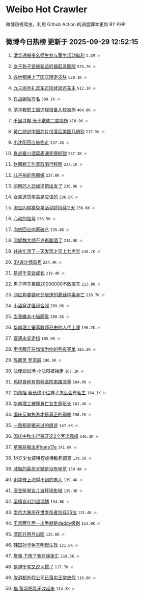 # Weibo Hot Crawler 



微博热榜爬虫，利用 Github Action 的调度脚本更新 BY PHP 


## 微博今日热榜 更新于 2025-09-29 12:52:15 
1. [清华通报多名师生参与黄牛活动牟利](https://s.weibo.com/weibo?q=%23%E6%B8%85%E5%8D%8E%E9%80%9A%E6%8A%A5%E5%A4%9A%E5%90%8D%E5%B8%88%E7%94%9F%E5%8F%82%E4%B8%8E%E9%BB%84%E7%89%9B%E6%B4%BB%E5%8A%A8%E7%89%9F%E5%88%A9%23&t=31&band_rank=1&Refer=top) `1.3M 🔥` 

1. [女子称子宫被装监听器起诉医院](https://s.weibo.com/weibo?q=%23%E5%A5%B3%E5%AD%90%E7%A7%B0%E5%AD%90%E5%AE%AB%E8%A2%AB%E8%A3%85%E7%9B%91%E5%90%AC%E5%99%A8%E8%B5%B7%E8%AF%89%E5%8C%BB%E9%99%A2%23&t=31&band_rank=2&Refer=top) `574.7K 🔥` 

1. [各地都换上了国庆限定皮肤](https://s.weibo.com/weibo?q=%23%E5%90%84%E5%9C%B0%E9%83%BD%E6%8D%A2%E4%B8%8A%E4%BA%86%E5%9B%BD%E5%BA%86%E9%99%90%E5%AE%9A%E7%9A%AE%E8%82%A4%23&t=31&band_rank=3&Refer=top) `529.1K 🔥` 

1. [九三阅兵礼宾车正陆续返还车主](https://s.weibo.com/weibo?q=%23%E4%B9%9D%E4%B8%89%E9%98%85%E5%85%B5%E7%A4%BC%E5%AE%BE%E8%BD%A6%E6%AD%A3%E9%99%86%E7%BB%AD%E8%BF%94%E8%BF%98%E8%BD%A6%E4%B8%BB%23&t=31&band_rank=4&Refer=top) `512.1K 🔥` 

1. [肖战婉拒签名](https://s.weibo.com/weibo?q=%23%E8%82%96%E6%88%98%E5%A9%89%E6%8B%92%E7%AD%BE%E5%90%8D%23&t=31&band_rank=5&Refer=top) `509.1K 🔥` 

1. [清华教职工因违规报备入校被拘](https://s.weibo.com/weibo?q=%23%E6%B8%85%E5%8D%8E%E6%95%99%E8%81%8C%E5%B7%A5%E5%9B%A0%E8%BF%9D%E8%A7%84%E6%8A%A5%E5%A4%87%E5%85%A5%E6%A0%A1%E8%A2%AB%E6%8B%98%23&t=31&band_rank=6&Refer=top) `464.0K 🔥` 

1. [千里寻椰 光子嫩肤二度烧伤](https://s.weibo.com/weibo?q=%E5%8D%83%E9%87%8C%E5%AF%BB%E6%A4%B0%20%E5%85%89%E5%AD%90%E5%AB%A9%E8%82%A4%E4%BA%8C%E5%BA%A6%E7%83%A7%E4%BC%A4&t=31&band_rank=7&Refer=top) `418.9K 🔥` 

1. [黄仁勋说中国芯片仅落后美国几纳秒](https://s.weibo.com/weibo?q=%23%E9%BB%84%E4%BB%81%E5%8B%8B%E8%AF%B4%E4%B8%AD%E5%9B%BD%E8%8A%AF%E7%89%87%E4%BB%85%E8%90%BD%E5%90%8E%E7%BE%8E%E5%9B%BD%E5%87%A0%E7%BA%B3%E7%A7%92%23&t=31&band_rank=8&Refer=top) `237.5K 🔥` 

1. [小沈阳回应被抬走](https://s.weibo.com/weibo?q=%23%E5%B0%8F%E6%B2%88%E9%98%B3%E5%9B%9E%E5%BA%94%E8%A2%AB%E6%8A%AC%E8%B5%B0%23&t=31&band_rank=9&Refer=top) `237.4K 🔥` 

1. [肖战看小酒窝表演笑得好甜](https://s.weibo.com/weibo?q=%23%E8%82%96%E6%88%98%E7%9C%8B%E5%B0%8F%E9%85%92%E7%AA%9D%E8%A1%A8%E6%BC%94%E7%AC%91%E5%BE%97%E5%A5%BD%E7%94%9C%23&t=31&band_rank=10&Refer=top) `237.3K 🔥` 

1. [赵丽颖工作室取消行程图](https://s.weibo.com/weibo?q=%23%E8%B5%B5%E4%B8%BD%E9%A2%96%E5%B7%A5%E4%BD%9C%E5%AE%A4%E5%8F%96%E6%B6%88%E8%A1%8C%E7%A8%8B%E5%9B%BE%23&t=31&band_rank=11&Refer=top) `237.1K 🔥` 

1. [儿子拍的佟丽娅](https://s.weibo.com/weibo?q=%23%E5%84%BF%E5%AD%90%E6%8B%8D%E7%9A%84%E4%BD%9F%E4%B8%BD%E5%A8%85%23&t=31&band_rank=12&Refer=top) `237.0K 🔥` 

1. [聪明的人已经提前出发了](https://s.weibo.com/weibo?q=%E8%81%AA%E6%98%8E%E7%9A%84%E4%BA%BA%E5%B7%B2%E7%BB%8F%E6%8F%90%E5%89%8D%E5%87%BA%E5%8F%91%E4%BA%86&t=31&band_rank=13&Refer=top) `236.9K 🔥` 

1. [女装退货率高是应该的](https://s.weibo.com/weibo?q=%E5%A5%B3%E8%A3%85%E9%80%80%E8%B4%A7%E7%8E%87%E9%AB%98%E6%98%AF%E5%BA%94%E8%AF%A5%E7%9A%84&t=31&band_rank=14&Refer=top) `236.8K 🔥` 

1. [淘宝闪购猜免单活动将持续11天](https://s.weibo.com/weibo?q=%23%E6%B7%98%E5%AE%9D%E9%97%AA%E8%B4%AD%E7%8C%9C%E5%85%8D%E5%8D%95%E6%B4%BB%E5%8A%A8%E5%B0%86%E6%8C%81%E7%BB%AD11%E5%A4%A9%23&t=31&band_rank=15&Refer=top) `236.6K 🔥` 

1. [心动的信号](https://s.weibo.com/weibo?q=%E5%BF%83%E5%8A%A8%E7%9A%84%E4%BF%A1%E5%8F%B7&t=31&band_rank=16&Refer=top) `236.5K 🔥` 

1. [向佐回应向家破产](https://s.weibo.com/weibo?q=%23%E5%90%91%E4%BD%90%E5%9B%9E%E5%BA%94%E5%90%91%E5%AE%B6%E7%A0%B4%E4%BA%A7%23&t=31&band_rank=17&Refer=top) `235.6K 🔥` 

1. [闫妮魏大勋不许再酗酒了](https://s.weibo.com/weibo?q=%E9%97%AB%E5%A6%AE%E9%AD%8F%E5%A4%A7%E5%8B%8B%E4%B8%8D%E8%AE%B8%E5%86%8D%E9%85%97%E9%85%92%E4%BA%86&t=31&band_rank=18&Refer=top) `234.0K 🔥` 

1. [井迪忙活了一天发现才早上七点半](https://s.weibo.com/weibo?q=%E4%BA%95%E8%BF%AA%E5%BF%99%E6%B4%BB%E4%BA%86%E4%B8%80%E5%A4%A9%E5%8F%91%E7%8E%B0%E6%89%8D%E6%97%A9%E4%B8%8A%E4%B8%83%E7%82%B9%E5%8D%8A&t=31&band_rank=19&Refer=top) `230.7K 🔥` 

1. [BV设计师首秀](https://s.weibo.com/weibo?q=%23BV%E8%AE%BE%E8%AE%A1%E5%B8%88%E9%A6%96%E7%A7%80%23&t=31&band_rank=20&Refer=top) `224.4K 🔥` 

1. [易烊千玺谈成长](https://s.weibo.com/weibo?q=%23%E6%98%93%E7%83%8A%E5%8D%83%E7%8E%BA%E8%B0%88%E6%88%90%E9%95%BF%23&t=31&band_rank=21&Refer=top) `219.4K 🔥` 

1. [男子停车费超20000000不敢取车](https://s.weibo.com/weibo?q=%23%E7%94%B7%E5%AD%90%E5%81%9C%E8%BD%A6%E8%B4%B9%E8%B6%8520000000%E4%B8%8D%E6%95%A2%E5%8F%96%E8%BD%A6%23&t=31&band_rank=22&Refer=top) `213.8K 🔥` 

1. [网红称婆婆吃邻居送的蘑菇中毒身亡](https://s.weibo.com/weibo?q=%23%E7%BD%91%E7%BA%A2%E7%A7%B0%E5%A9%86%E5%A9%86%E5%90%83%E9%82%BB%E5%B1%85%E9%80%81%E7%9A%84%E8%98%91%E8%8F%87%E4%B8%AD%E6%AF%92%E8%BA%AB%E4%BA%A1%23&t=31&band_rank=23&Refer=top) `210.7K 🔥` 

1. [小酒窝沈佳润合照](https://s.weibo.com/weibo?q=%23%E5%B0%8F%E9%85%92%E7%AA%9D%E6%B2%88%E4%BD%B3%E6%B6%A6%E5%90%88%E7%85%A7%23&t=31&band_rank=24&Refer=top) `209.0K 🔥` 

1. [当我嫌弃小猫脚臭](https://s.weibo.com/weibo?q=%E5%BD%93%E6%88%91%E5%AB%8C%E5%BC%83%E5%B0%8F%E7%8C%AB%E8%84%9A%E8%87%AD&t=31&band_rank=25&Refer=top) `200.5K 🔥` 

1. [华南理工肇事教师已由他人代上课](https://s.weibo.com/weibo?q=%23%E5%8D%8E%E5%8D%97%E7%90%86%E5%B7%A5%E8%82%87%E4%BA%8B%E6%95%99%E5%B8%88%E5%B7%B2%E7%94%B1%E4%BB%96%E4%BA%BA%E4%BB%A3%E4%B8%8A%E8%AF%BE%23&t=31&band_rank=26&Refer=top) `196.7K 🔥` 

1. [宴遇永安定档](https://s.weibo.com/weibo?q=%E5%AE%B4%E9%81%87%E6%B0%B8%E5%AE%89%E5%AE%9A%E6%A1%A3&t=31&band_rank=27&Refer=top) `185.9K 🔥` 

1. [甲状腺正在悄悄为你的熬夜买单](https://s.weibo.com/weibo?q=%23%E7%94%B2%E7%8A%B6%E8%85%BA%E6%AD%A3%E5%9C%A8%E6%82%84%E6%82%84%E4%B8%BA%E4%BD%A0%E7%9A%84%E7%86%AC%E5%A4%9C%E4%B9%B0%E5%8D%95%23&t=31&band_rank=28&Refer=top) `185.2K 🔥` 

1. [陈都灵 罗意威](https://s.weibo.com/weibo?q=%E9%99%88%E9%83%BD%E7%81%B5%20%E7%BD%97%E6%84%8F%E5%A8%81&t=31&band_rank=29&Refer=top) `180.6K 🔥` 

1. [沈佳润出场 小沈阳被抬走](https://s.weibo.com/weibo?q=%E6%B2%88%E4%BD%B3%E6%B6%A6%E5%87%BA%E5%9C%BA%20%E5%B0%8F%E6%B2%88%E9%98%B3%E8%A2%AB%E6%8A%AC%E8%B5%B0&t=31&band_rank=30&Refer=top) `167.1K 🔥` 

1. [鸡排哥称有男科医院来蹭流量](https://s.weibo.com/weibo?q=%23%E9%B8%A1%E6%8E%92%E5%93%A5%E7%A7%B0%E6%9C%89%E7%94%B7%E7%A7%91%E5%8C%BB%E9%99%A2%E6%9D%A5%E8%B9%AD%E6%B5%81%E9%87%8F%23&t=31&band_rank=31&Refer=top) `164.6K 🔥` 

1. [刘萧旭 我长这个烂样子怎么会有私生](https://s.weibo.com/weibo?q=%E5%88%98%E8%90%A7%E6%97%AD%20%E6%88%91%E9%95%BF%E8%BF%99%E4%B8%AA%E7%83%82%E6%A0%B7%E5%AD%90%E6%80%8E%E4%B9%88%E4%BC%9A%E6%9C%89%E7%A7%81%E7%94%9F&t=31&band_rank=32&Refer=top) `164.1K 🔥` 

1. [华南理工被撞身亡女生是班长](https://s.weibo.com/weibo?q=%23%E5%8D%8E%E5%8D%97%E7%90%86%E5%B7%A5%E8%A2%AB%E6%92%9E%E8%BA%AB%E4%BA%A1%E5%A5%B3%E7%94%9F%E6%98%AF%E7%8F%AD%E9%95%BF%23&t=31&band_rank=33&Refer=top) `161.4K 🔥` 

1. [国庆反向旅游才是真正的邪修](https://s.weibo.com/weibo?q=%E5%9B%BD%E5%BA%86%E5%8F%8D%E5%90%91%E6%97%85%E6%B8%B8%E6%89%8D%E6%98%AF%E7%9C%9F%E6%AD%A3%E7%9A%84%E9%82%AA%E4%BF%AE&t=31&band_rank=34&Refer=top) `156.2K 🔥` 

1. [一路都是猪来过的痕迹](https://s.weibo.com/weibo?q=%E4%B8%80%E8%B7%AF%E9%83%BD%E6%98%AF%E7%8C%AA%E6%9D%A5%E8%BF%87%E7%9A%84%E7%97%95%E8%BF%B9&t=31&band_rank=35&Refer=top) `147.3K 🔥` 

1. [国庆中秋出行避开这2个客流高峰](https://s.weibo.com/weibo?q=%23%E5%9B%BD%E5%BA%86%E4%B8%AD%E7%A7%8B%E5%87%BA%E8%A1%8C%E9%81%BF%E5%BC%80%E8%BF%992%E4%B8%AA%E5%AE%A2%E6%B5%81%E9%AB%98%E5%B3%B0%23&t=31&band_rank=36&Refer=top) `146.2K 🔥` 

1. [苹果将推出iPhone17e](https://s.weibo.com/weibo?q=%23%E8%8B%B9%E6%9E%9C%E5%B0%86%E6%8E%A8%E5%87%BAiPhone17e%23&t=31&band_rank=37&Refer=top) `141.6K 🔥` 

1. [14岁少女被特校虐待致死调查](https://s.weibo.com/weibo?q=%2314%E5%B2%81%E5%B0%91%E5%A5%B3%E8%A2%AB%E7%89%B9%E6%A0%A1%E8%99%90%E5%BE%85%E8%87%B4%E6%AD%BB%E8%B0%83%E6%9F%A5%23&t=31&band_rank=38&Refer=top) `139.5K 🔥` 

1. [减脂的最高天赋是没有味觉](https://s.weibo.com/weibo?q=%E5%87%8F%E8%84%82%E7%9A%84%E6%9C%80%E9%AB%98%E5%A4%A9%E8%B5%8B%E6%98%AF%E6%B2%A1%E6%9C%89%E5%91%B3%E8%A7%89&t=31&band_rank=39&Refer=top) `139.4K 🔥` 

1. [谢霆锋上海得不到的男人](https://s.weibo.com/weibo?q=%E8%B0%A2%E9%9C%86%E9%94%8B%E4%B8%8A%E6%B5%B7%E5%BE%97%E4%B8%8D%E5%88%B0%E7%9A%84%E7%94%B7%E4%BA%BA&t=31&band_rank=40&Refer=top) `139.4K 🔥` 

1. [唐艺昕带女儿游环球影城](https://s.weibo.com/weibo?q=%23%E5%94%90%E8%89%BA%E6%98%95%E5%B8%A6%E5%A5%B3%E5%84%BF%E6%B8%B8%E7%8E%AF%E7%90%83%E5%BD%B1%E5%9F%8E%23&t=31&band_rank=41&Refer=top) `139.3K 🔥` 

1. [梁靖崑3比1温瑞博](https://s.weibo.com/weibo?q=%23%E6%A2%81%E9%9D%96%E5%B4%913%E6%AF%941%E6%B8%A9%E7%91%9E%E5%8D%9A%23&t=31&band_rank=42&Refer=top) `134.0K 🔥` 

1. [南京大屠杀在世幸存者仅存25位](https://s.weibo.com/weibo?q=%23%E5%8D%97%E4%BA%AC%E5%A4%A7%E5%B1%A0%E6%9D%80%E5%9C%A8%E4%B8%96%E5%B9%B8%E5%AD%98%E8%80%85%E4%BB%85%E5%AD%9825%E4%BD%8D%23&t=31&band_rank=43&Refer=top) `131.4K 🔥` 

1. [王凯两年后一出手就是daddy级别](https://s.weibo.com/weibo?q=%E7%8E%8B%E5%87%AF%E4%B8%A4%E5%B9%B4%E5%90%8E%E4%B8%80%E5%87%BA%E6%89%8B%E5%B0%B1%E6%98%AFdaddy%E7%BA%A7%E5%88%AB&t=31&band_rank=44&Refer=top) `123.9K 🔥` 

1. [湾区升明月出图](https://s.weibo.com/weibo?q=%E6%B9%BE%E5%8C%BA%E5%8D%87%E6%98%8E%E6%9C%88%E5%87%BA%E5%9B%BE&t=31&band_rank=45&Refer=top) `122.6K 🔥` 

1. [韩国对华免签明起生效](https://s.weibo.com/weibo?q=%23%E9%9F%A9%E5%9B%BD%E5%AF%B9%E5%8D%8E%E5%85%8D%E7%AD%BE%E6%98%8E%E8%B5%B7%E7%94%9F%E6%95%88%23&t=31&band_rank=46&Refer=top) `121.8K 🔥` 

1. [贺涵 下雨了我在徐家汇](https://s.weibo.com/weibo?q=%E8%B4%BA%E6%B6%B5%20%E4%B8%8B%E9%9B%A8%E4%BA%86%E6%88%91%E5%9C%A8%E5%BE%90%E5%AE%B6%E6%B1%87&t=31&band_rank=47&Refer=top) `118.5K 🔥` 

1. [易烊千玺又说习惯了](https://s.weibo.com/weibo?q=%23%E6%98%93%E7%83%8A%E5%8D%83%E7%8E%BA%E5%8F%88%E8%AF%B4%E4%B9%A0%E6%83%AF%E4%BA%86%23&t=31&band_rank=48&Refer=top) `117.7K 🔥` 

1. [取消额外假公司已落实正常放假](https://s.weibo.com/weibo?q=%23%E5%8F%96%E6%B6%88%E9%A2%9D%E5%A4%96%E5%81%87%E5%85%AC%E5%8F%B8%E5%B7%B2%E8%90%BD%E5%AE%9E%E6%AD%A3%E5%B8%B8%E6%94%BE%E5%81%87%23&t=31&band_rank=49&Refer=top) `116.0K 🔥` 

1. [猫 帮我把乳牙收起来](https://s.weibo.com/weibo?q=%E7%8C%AB%20%E5%B8%AE%E6%88%91%E6%8A%8A%E4%B9%B3%E7%89%99%E6%94%B6%E8%B5%B7%E6%9D%A5&t=31&band_rank=50&Refer=top) `114.3K 🔥` 

